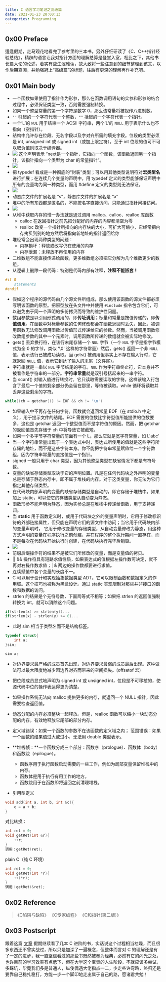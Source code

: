 ```yaml
---
title: C 语言学习笔记之高级篇
date: 2021-01-23 20:00:13
categories: Programming
---
```

## 0x00 Preface
适逢假期，走马观花地看完了参考里的三本书，另外仔细研读了《C、C++指针经验总结》，精辟的语言让我对指针方面的理解总算是登堂入室，相比之下，其他书长篇大论的论述，着实有些生涩难读，故大致将一些注意到的细节整理到该文，以作后期查阅，并勉强冠上“高级篇”的标题，往后有更深的理解再作补充吧。

## 0x01 Main body
- 一个函数如果使用了指针作为形参，那么在函数调用语句的实参和形参的结合过程中，必须保证类型一致，否则需要强制转换。
- 如果一个整型常量的第一个字符是数字 0，那么该常量将被视作八进制数。
- `''` 引起的一个字符代表一个整数，`""` 括起的一个字符代表一个指针。
- 一个‘L’的 `NUL` 用于结束一个 ACSII 字符串，两个‘L’的 `NULL` 用于表示什么也不指向（空指针）。
- 结构中允许存在位段、无名字段以及字对齐所需的填充字段。位段的类型必须是 int, unsigned int 或 signed int（或加上限定符）。至于 int 位段的值可不可以取负值则取决于编译器。
- ![](/images/C_declare_priority.png)
这个声明表示 “next是一个指针，它指向一个函数，该函数返回另一个指针，该指针指向一个类型为 char 的常量指针”。
- ![](/images/C_declare_priority2.png)
- 把 typedef 看成是一种彻底的“封装”类型；可以用其他类型说明符对**宏类型名**进行扩展；在连续几个变量的声明中，用 typedef 定义的类型能够保证声明中所有的变量均为同一种类型，而用 #define 定义的类型则无法保证。
- ![](/images/typedef.png)
- 动态库文件的扩展名是 “s”，静态库文件的扩展名是 “a”
- 堆中的所有东西都是匿名的，不能按名字直接访问，只能通过指针间接访问。
- ![](/images/heap_location.png)
- 从堆中获取内存的惟一办法就是通过调用 malloc、calloc、realloc 库函数
  - calloc 在返回指针之前先把分配好的内存的内容都清空为零
  - realloc 改变一个指针所指向的内存块的大小，可扩大可缩小，它经常把内存拷贝到别的地方然后将指向新地址的指针返回给你
- 堆经常会出现两种类型的问题：
  - 内存损坏：释放或改写仍在使用的内存
  - 内存泄漏：未释放不再使用的内存
- 二维数组不能直接传递给函数，更多维数组必须把它分解为几个维数更少的数组。
- 从逻辑上删除一段代码：特别是代码内部有注释，**注释不能嵌套！**
```C
#if 0
	statements
#endif
```
- 假如这个程序的源代码由几个源文件所组成，那么使用该函数的源文件都必须写明该函数的原型。把原型放在头文件中并使用 `#include` 指令包含它们，可以避免由于同一个声明的多份拷贝而导致的维护性问题。
- 数组参数是以引用形式调用的，即**传址调用**；标量和常量是按值传递的，即**传值调用**。在函数中对标量参数的任何修改都会在函数返回时丢失，因此，被调用函数无法修改调用函数以传值形式传递给它的参数。然而，当被调用函数修改数组参数的其中一个元素时，调用函数所传递的数组就会被实际地修改。
- gets() 丢弃换行符，在该行末尾存储一个 `NUL` 字节（一个 `NUL` 字节是指字节模式为全 0 的字节，类似 '\0' 这样的字符常量）然后，gets() 返回一个非 `NULL` 值，表示该行已被成功读取。当 gets() 被调用但事实上不存在输入行时，它就返回 `NULL` 值，表示它到达了输入的末尾（文件尾）。
- 字符串就是一串以 `NUL` 字节结尾的字符。`NUL` 作为字符串终止符，它本身并不被看作是字符串的一部分。**字符串常量**就是双引号括起来的一串字符。
- 当 scanf() 对输入值进行转换时，它只读取需要读取的字符。这样该输入行包含了最后一个值的剩余部分仍会留在那里，等待被读取。while 循环将读取并丢弃这些剩余的字符。
```C
while((ch = getchar()) != EOF && ch != '\n')
```
- 如果输入中不再存在任何字符，函数就会返回常量 EOF（在 stdio.h 中定义），用于提示文件的结尾。EOF 需要的位数比字符型值所能提供的位数要多，这也是 getchar 返回一个整型值而不是字符值的原因。然而，把 getchar 的返回值首先存储于 ch 中将导致它被截短。
- 如果一个多字节字符常量的前面有一个 L，那么它就是宽字符常量，如 L'abc'
- 当一个字符串常量出现于一个表达式中时，表达式所使用的值就是这些字符所存储的地址，而不是这些字符本身。你不能把字符串常量赋值给一个字符数组，因为字符串常量的直接值是一个指针。
- signed 一般只用于 char 类型，因为其他整型类型在缺省情况下都是有符号数。
- 变量的缺省存储类型取决于它的声明位置。凡是在任何代码块之外声明的变量总是存储于静态内存中，即不属于堆栈的内存。对于这类变量，你无法为它们指定其他存储类型。
- 在代码块内部声明的变量的缺省存储类型是自动的，即它存储于堆栈中。如果加上 static，可以使它的存储类型从自动变为静态。
- 函数形参不能声明为静态，因为实参总是在堆栈中传递给函数，用于支持递归。
- 当 **static** 用于函数定义时，或用于代码块之外的变量声明时，它用于修改标识符的外部链接属性，但只能在声明它们的源文件中访问；当它用于代码块内部的变量声明时， 它用于修改变量的存储类型，从自动变量修改为静态，用这种方式声明的变量在程序执行之前创建，并在程序的整个执行期间一直存在，而不是每次在代码块开始执行时创建，在代码块执行完毕后销毁。
- ![](/images/scope_link_storage.png)
- 前缀后缀操作符的结果不是被它们所修改的变量，而是变量值的拷贝。
- || && 操作符具有短路求值性质，如果表达式的值根据左操作数可决定，就不再对右操作数求值；| & 两边的操作数都要进行求值。
- 连续赋值中各个变量的长度不一。
- C 可以用于设计和实现抽象数据类型 ADT，它可以限制函数和数据定义的作用域。这个技巧也被称为黑盒设计。通过 static 实现限制对那些并非接口的函数和数据的访问。
- strlen 的结果是个无符号数，下面两等式不相等；如果把 strlen 的返回值强制转换为 int，就可以消除这个问题。
```C
if(strlen(x) >= strlen(y))...
if(strlen(x) - strlen(y) >= 0)...
```
- 此时 sim 相当于类型名而不是结构标签。
```C
typedef struct{
	int a;
}sim;

sim x;
```
- 对边界要求最严格的成员首先出现，对边界要求最弱的成员最后出现。这种做法可以最大限度地减少因边界对齐而带来的空间损失。(offsetof 宏)
- 把位段成员显式地声明为 signed int 或 unsigned int，位段是不可移植的，使源代码中位的操作表达得更为清楚。
- 如果操作系统无法向 malloc 提供更多的内存，就返回一个 NULL 指针，因此需要检查返回值。
- 动态分配的内存必须整块一起释放。但是，realloc 函数可以缩小一块动态分配的内存，有效地释放它尾部的部分内存。
- 定义域错误：如果一个函数的参数不在该函数的定义域之内；
范围错误：如果一个函数的结果值过大或过小，无法用 double 类型表示。
- **堆栈帧：**一个函数分成三个部分：函数序（prologue）、函数体（body）和函数跋（epilogue）。
  - 函数序用于执行函数启动需要的一些工作，例如为局部变量保留堆栈中的内存。
  - 函数体是用于执行有用工作的地方。
  - 函数跋用于在函数即将返回之前清理堆栈。

- 引用型定义
```C++
void add(int a, int b, int &c){
	c = a + b;
}
```

对比转换：
```C++
int ret = 0;
void getRet(int &r){
	++r;
}
调用：getRet(ret);
```
plain C（纯 C 环境）
```C
int ret = 0;
void getRet(int *r){
	++(*r);
}
调用：getRet(&ret);
```


## 0x02 Reference
> 《C陷阱与缺陷》
> 《C专家编程》
> 《C和指针(第二版)》

## 0x03 Postscript
跟着这篇 [文章](https://my.oschina.net/hansonwang99/blog/3179338) 假期继续看了几本 C 进阶的书，实话说这个过程相当枯燥，而且很多东西还不曾实战过，所以只是加深了一遍概念，但整体而言对 C 的理解还是有了一定的进步，我一直坚信看过的那些书既然被奉为经典，必然有它的闪光之处，也许目前的学习效率有点低下，但在大学这个宝贵的人生阶段，不就应该多尝试，多踩坑，毕竟我们多是普通人，纵使偶遇大佬指点一二，少走些许弯路，终归还是要靠自己稳扎稳打，方能一步一个脚印地走出属于自己的路，愿诸君共勉！